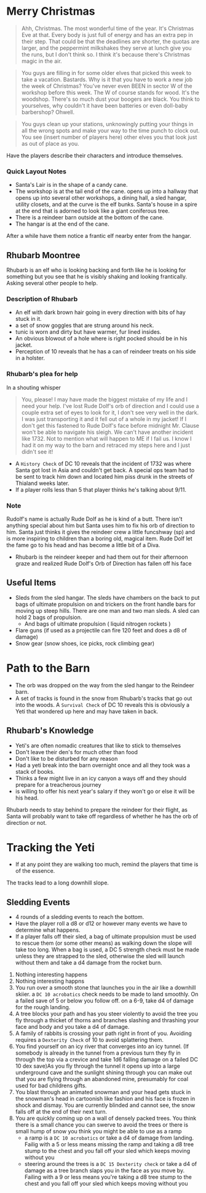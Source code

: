 # Merry Christmas

> Ahh, Christmas. The most wonderful time of the year. It's Christmas Eve at that. Every body is just full of energy and has an extra pep in their step. That could be that the deadlines are shorter, the quotas are larger, and the peppermint milkshakes they serve at lunch give you the runs, but I don't think so. I think it's because there's Christmas magic in the air. 

> You guys are filling in for some older elves that picked this week to take a vacation. Bastards. Why is it that you have to work a new job the week of Christmas? You've never even BEEN in sector W of the workshop before this week. The W of course stands for wood. It's the woodshop. There's so much dust your boogers are black. You think to yourselves, why couldn't it have been batteries or even doll-baby barbershop? Ohwell.

> You guys clean up your stations, unknowingly putting your things in all the wrong spots and make your way to the time punch to clock out. You see (insert number of players here) other elves you that look just as out of place as you.

Have the players describe their characters and introduce themselves. 


### Quick Layout Notes
- Santa's Lair is in the shape of a candy cane.
- The workshop is at the tail end of the cane. opens up into a hallway that opens up into several other workshops, a dining hall, a sled hangar, utility closets, and at the curve is the elf bunks. Santa's house in a spire at the end that is adorned to look like a giant coniferous tree.
- There is a reindeer barn outside at the bottom of the cane.
- The hangar is at the end of the cane.

After a while have them notice a frantic elf nearby enter from the hangar.

## Rhubarb Moontree

Rhubarb is an elf who is looking backing and forth like he is looking for something but you see that he is visibly shaking and looking frantically. Asking several other people to help.

### Description of Rhubarb
- An elf with dark brown hair going in every direction with bits of hay stuck in it.
- a set of snow goggles that are strung around his neck.
- tunic is worn and dirty but have warmer, fur lined insides.
- An obvious blowout of a hole where is right pocked should be in his jacket.
- Perception of 10 reveals that he has a can of reindeer treats on his side in a holster.

### Rhubarb's plea for help
In a shouting whisper
> You, please! I may have made the biggest mistake of my life and I need your help. I've lost Rude Dolf's orb of direction and I could use a couple extra set of eyes to look for it, I don't see very well in the dark. I was just transporting it and it fell out of a whole in my jacket! If I don't get this fastened to Rude Dolf's face before midnight Mr. Clause won't be able to navigate his sleigh. We can't have another incident like 1732. Not to mention what will happen to ME if I fail us. I know I had it on my way to the barn and retraced my steps here and I just didn't see it!

- A `History Check` of DC 10 reveals that the incident of 1732 was where Santa got lost in Asia and couldn't get back. A special ops team had to be sent to track him down and located him piss drunk in the streets of Thialand weeks later. 
- If a player rolls less than 5 that player thinks he's talking about 9/11.

### Note
Rudolf's name is actually Rude Dolf as he is kind of a butt. There isn't anything special about him but Santa uses him to fix his orb of direction to him. Santa just thinks it gives the reindeer crew a little funcshway (sp) and is more inspiring to children than a boring old, magical item. Rude Dolf let the fame go to his head and has become a little bit of a Diva.

- Rhubarb is the reindeer keeper and had them out for their afternoon graze and realized Rude Dolf's Orb of Direction has fallen off his face

## Useful Items
- Sleds from the sled hangar. The sleds have chambers on the back to put bags of ultimate propulsion on and trickers on the front handle bars for moving up steep hills. There are one man and two man sleds. A sled can hold 2 bags of propulsion.
    - And bags of ultimate propulsion ( liquid nitrogen rockets )
- Flare guns (if used as a projectile can fire 120 feet and does a d8 of damage)
- Snow gear (snow shoes, ice picks, rock climbing gear)

# Path to the Barn

- The orb was dropped on the way from the sled hangar to the Reindeer barn.
- A set of tracks is found in the snow from Rhubarb's tracks that go out into the woods. A `Survival Check` of DC 10 reveals this is obviously a Yeti that wondered up here and may have taken in back.

## Rhubarb's Knowledge
- Yeti's are often nomadic creatures that like to stick to themselves
- Don't leave their den's for much other than food
- Don't like to be disturbed for any reason
- Had a yeti break into the barn overnight once and all they took was a stack of books.
- Thinks a few might live in an icy canyon a ways off and they should prepare for a treacherous journey
- is willing to offer his next year's salary if they won't go or else it will be his head.

Rhubarb needs to stay behind to prepare the reindeer for their flight, as Santa will probably want to take off regardless of whether he has the orb of direction or not.

# Tracking the Yeti
- If at any point they are walking too much, remind the players that time is of the essence.

The tracks lead to a long downhill slope.

## Sledding Events

- 4 rounds of a sledding events to reach the bottom.
- Have the player roll a d8 or d12 or however many events we have to determine what happens.
- If a player falls off their sled, a bag of ultimate propulsion must be used to rescue them (or some other means) as walking down the slope will take too long. When a bag is used, a DC 5 strength check must be made unless they are strapped to the sled, otherwise the sled will launch without them and take a d4 damage from the rocket burn.

1. Nothing interesting happens
1. Nothing interesting happns
1. You run over a smooth stone that launches you in the air like a downhill skiier. a `DC 10 acrobatics` check needs to be made to land smoothly. On a failed save of 5 or below you follow off. on a 6-9, take d4 of damage for the rough landing.
1. A tree blocks your path and has you steer violently to avoid the tree you fly through a thicket of thorns and branches slashing and thrashing your face and body and you take a d4 of damage.
1. A family of rabbits is crossing your path right in front of you. Avoiding requires a `Dexterity Check` of 10 to avoid splattering them. 
1. You find yourself on an icy river that converges into an icy tunnel. (If somebody is already in the tunnel from a previous turn they fly in through the top via a crevice and take 1d6 falling damage on a failed DC 10 dex save)As you fly through the tunnel it opens up into a large underground cave and the sunlight shining through you can make out that you are flying through an abandoned mine, presumably for coal used for bad childrens gifts.
1. You blast through an animated snowman and your head gets stuck in the snowman's head in cartoonish like fashion and his face is frozen in shock and dismay. You are currently blinded and cannot see, the snow falls off at the end of their next turn.
1. You are quickly coming up on a wall of densely packed trees. You think there is a small chance you can swerve to avoid the trees or there is small hump of snow you think you might be able to use as a ramp
    - a ramp is a `DC 10 acrobatics` or take a d4 of damage from landing. Failig with a 5 or less means missing the ramp and taking a d8 tree stump to the chest and you fall off your sled which keeps moving without you
    - steering around the trees is a `DC 15 Dexterity check` or take a d4 of damage as a tree branch slaps you in the face as you move by. Failing with a 9 or less means you're taking a d8 tree stump to the chest and you fall off your sled which keeps moving without you



